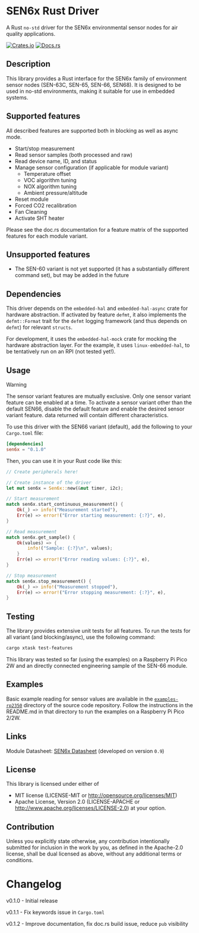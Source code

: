 # SEN6x Rust Driver

A Rust `no-std` driver for the SEN6x environmental sensor nodes for air quality applications.

[![Crates.io](https://img.shields.io/crates/v/sen6x.svg)](https://crates.io/crates/sen6x)
[![Docs.rs](https://docs.rs/sen6x/badge.svg)](https://docs.rs/sen6x)

## Description

This library provides a Rust interface for the SEN6x family of environment sensor nodes (SEN-63C, SEN-65, SEN-66, SEN68). It is designed to be used in no-std environments, making it suitable for use in embedded systems.

## Supported features

All described features are supported both in blocking as well as async mode.

* Start/stop measurement
* Read sensor samples (both processed and raw)
* Read device name, ID, and status
* Manage sensor configuration (if applicable for module variant)
    * Temperature offset
    * VOC algorithm tuning
    * NOX algorithm tuning
    * Ambient pressure/altitude
* Reset module
* Forced CO2 recalibration
* Fan Cleaning
* Activate SHT heater

Please see the doc.rs documentation for a feature matrix of the supported features for each module variant.

## Unsupported features

* The SEN-60 variant is not yet supported (it has a substantially different command set), but may be added in the future

## Dependencies

This driver depends on the `embedded-hal` and `embedded-hal-async` crate for hardware abstraction. If activated by feature `defmt`, it also implements the `defmt::Format` trait for the `defmt` logging framework (and thus depends on `defmt`) for relevant `structs`.

For development, it uses the `embedded-hal-mock` crate for mocking the hardware abstraction layer. For the example, it uses `linux-embedded-hal`, to be tentatively run on an RPI (not tested yet!).

## Usage

> [!WARNING]  
> The sensor variant features are mutually exclusive. Only one sensor variant feature can be enabled at a time.
> To activate a sensor variant other than the default SEN66, disable the default feature and enable the desired
> sensor variant feature. data returned will contain different characteristics.

To use this driver with the SEN66 variant (default), add the following to your `Cargo.toml` file:

```toml
[dependencies]
sen6x = "0.1.0"
```

Then, you can use it in your Rust code like this:

```rust
// Create peripherals here!

// Create instance of the driver
let mut sen6x = Sen6x::new(&mut timer, i2c);

// Start measurement
match sen6x.start_continuous_measurement() {
    Ok(_) => info!("Measurement started"),
    Err(e) => error!("Error starting measurement: {:?}", e),
}

// Read measurement
match sen6x.get_sample() {
    Ok(values) => {
        info!("Sample: {:?}\n", values);
    }
    Err(e) => error!("Error reading values: {:?}", e),
}

// Stop measurement
match sen6x.stop_measurement() {
    Ok(_) => info!("Measurement stopped"),
    Err(e) => error!("Error stopping measurement: {:?}", e),
}
```

## Testing

The library provides extensive unit tests for all features. To run the tests for all variant (and blocking/async), use the following command:

```bash
cargo xtask test-features
```

This library was tested so far (using the examples) on a Raspberry Pi Pico 2W and an directly connected engineering sample of the SEN-66 module.

## Examples
Basic example reading for sensor values are available in the [`examples-rp2350`](https://github.com/ducktec/sen6x-rs/tree/main/examples-rp2350) directory of the source code repository. Follow the instructions in the README.md in that directory to run the examples on a Raspberry Pi Pico 2/2W.

## Links
Module Datasheet: [SEN6x Datasheet](https://sensirion.com/resource/datasheet/SEN6x) (developed on version `0.9`)

## License
This library is licensed under either of
* MIT license (LICENSE-MIT or http://opensource.org/licenses/MIT)
* Apache License, Version 2.0 (LICENSE-APACHE or http://www.apache.org/licenses/LICENSE-2.0)
at your option.

## Contribution
Unless you explicitly state otherwise, any contribution intentionally submitted for inclusion in the work by you, as defined in the Apache-2.0 license, shall be dual licensed as above, without any additional terms or conditions.

# Changelog

v0.1.0 - Initial release

v0.1.1 - Fix keywords issue in `Cargo.toml`

v0.1.2 - Improve documentation, fix doc.rs build issue, reduce `pub` visibility